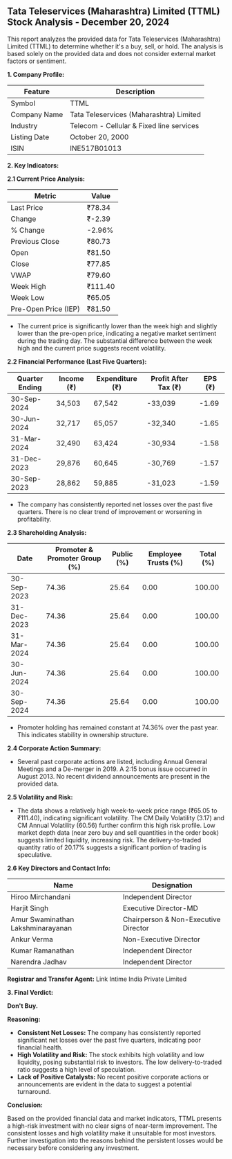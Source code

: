 ## Tata Teleservices (Maharashtra) Limited (TTML) Stock Analysis - December 20, 2024

This report analyzes the provided data for Tata Teleservices (Maharashtra) Limited (TTML) to determine whether it's a buy, sell, or hold.  The analysis is based solely on the provided data and does not consider external market factors or sentiment.

**1. Company Profile:**

| Feature             | Description                                      |
|----------------------|--------------------------------------------------|
| Symbol              | TTML                                           |
| Company Name        | Tata Teleservices (Maharashtra) Limited           |
| Industry            | Telecom - Cellular & Fixed line services          |
| Listing Date        | October 20, 2000                               |
| ISIN                | INE517B01013                                     |


**2. Key Indicators:**

**2.1 Current Price Analysis:**

| Metric             | Value     |
|----------------------|------------|
| Last Price          | ₹78.34     |
| Change              | ₹-2.39     |
| % Change            | -2.96%     |
| Previous Close      | ₹80.73     |
| Open                | ₹81.50     |
| Close               | ₹77.85     |
| VWAP                | ₹79.60     |
| Week High           | ₹111.40    |
| Week Low            | ₹65.05     |
| Pre-Open Price (IEP)| ₹81.50     |


* The current price is significantly lower than the week high and slightly lower than the pre-open price, indicating a negative market sentiment during the trading day.  The substantial difference between the week high and the current price suggests recent volatility.

**2.2 Financial Performance (Last Five Quarters):**

| Quarter Ending     | Income (₹)  | Expenditure (₹) | Profit After Tax (₹) | EPS (₹) |
|----------------------|-------------|-----------------|-----------------------|---------|
| 30-Sep-2024        | 34,503      | 67,542           | -33,039                | -1.69   |
| 30-Jun-2024         | 32,717      | 65,057           | -32,340                | -1.65   |
| 31-Mar-2024         | 32,490      | 63,424           | -30,934                | -1.58   |
| 31-Dec-2023         | 29,876      | 60,645           | -30,769                | -1.57   |
| 30-Sep-2023         | 28,862      | 59,885           | -31,023                | -1.59   |

* The company has consistently reported net losses over the past five quarters.  There is no clear trend of improvement or worsening in profitability.

**2.3 Shareholding Analysis:**

| Date       | Promoter & Promoter Group (%) | Public (%) | Employee Trusts (%) | Total (%) |
|------------|-----------------------------|------------|--------------------|-----------|
| 30-Sep-2023 | 74.36                        | 25.64      | 0.00               | 100.00    |
| 31-Dec-2023 | 74.36                        | 25.64      | 0.00               | 100.00    |
| 31-Mar-2024 | 74.36                        | 25.64      | 0.00               | 100.00    |
| 30-Jun-2024 | 74.36                        | 25.64      | 0.00               | 100.00    |
| 30-Sep-2024 | 74.36                        | 25.64      | 0.00               | 100.00    |

* Promoter holding has remained constant at 74.36% over the past year.  This indicates stability in ownership structure.

**2.4 Corporate Action Summary:**

* Several past corporate actions are listed, including Annual General Meetings and a De-merger in 2019.  A 2:15 bonus issue occurred in August 2013.  No recent dividend announcements are present in the provided data.

**2.5 Volatility and Risk:**

* The data shows a relatively high week-to-week price range (₹65.05 to ₹111.40), indicating significant volatility.  The CM Daily Volatility (3.17) and CM Annual Volatility (60.56) further confirm this high risk profile.  Low market depth data (near zero buy and sell quantities in the order book) suggests limited liquidity, increasing risk.  The delivery-to-traded quantity ratio of 20.17% suggests a significant portion of trading is speculative.

**2.6 Key Directors and Contact Info:**

| Name                                      | Designation                     |
|-------------------------------------------|---------------------------------|
| Hiroo Mirchandani                         | Independent Director             |
| Harjit Singh                             | Executive Director-MD            |
| Amur Swaminathan Lakshminarayanan         | Chairperson & Non-Executive Director |
| Ankur Verma                              | Non-Executive Director           |
| Kumar Ramanathan                          | Independent Director             |
| Narendra Jadhav                           | Independent Director             |

**Registrar and Transfer Agent:** Link Intime India Private Limited

**3. Final Verdict:**

**Don't Buy.**

**Reasoning:**

* **Consistent Net Losses:** The company has consistently reported significant net losses over the past five quarters, indicating poor financial health.
* **High Volatility and Risk:** The stock exhibits high volatility and low liquidity, posing substantial risk to investors.  The low delivery-to-traded ratio suggests a high level of speculation.
* **Lack of Positive Catalysts:**  No recent positive corporate actions or announcements are evident in the data to suggest a potential turnaround.

**Conclusion:**

Based on the provided financial data and market indicators, TTML presents a high-risk investment with no clear signs of near-term improvement.  The consistent losses and high volatility make it unsuitable for most investors.  Further investigation into the reasons behind the persistent losses would be necessary before considering any investment.
